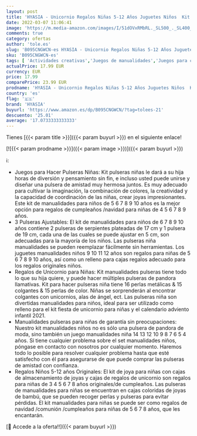 ```yaml
---
layout: post
title: 'HYASIA - Unicornio Regalos Niñas 5-12 Años Juguetes Niños  Kit Para Hacer Joyas juegos Pulseras Niñas Kit Manualidades Niños 5+ Años  Calendario Adviento Niños Regalos Navidad Originales Juguetes Pulseras Niña'
date: 2022-03-07 11:06:41
image: 'https://m.media-amazon.com/images/I/51dOVxRMbRL._SL500_._SL400_.jpg'
comments: true
category: ofertas
author: 'tole.es'
slug: 'B095CNGWCN-es HYASIA - Unicornio Regalos Niñas 5-12 Años Juguetes Niños...'
sku: 'B095CNGWCN-es'
tags: [ 'Actividades creativas','Juegos de manualidades','Juegos para crear joyas','Juguetes','Juguetes y juegos','adviento','hyasia','navidad', ]
actualPrice: 17.99 EUR
currency: EUR
price: 17.99
comparePrice: 23.99 EUR
prodname: 'HYASIA - Unicornio Regalos Niñas 5-12 Años Juguetes Niños  Kit Para Hacer Joyas juegos Pulseras Niñas Kit Manualidades Niños 5+ Años  Calendario Adviento Niños Regalos Navidad Originales Juguetes Pulseras Niña'
country: 'es'
flag: '🇪🇸'
brand: 'HYASIA'
buyurl: 'https://www.amazon.es/dp/B095CNGWCN/?tag=tolees-21'
descuento: '25.01'
average: '17.0733333333333'
---
```


Tienes [{{< param title >}}]({{< param buyurl >}}) en el siguiente enlace!

[![{{< param prodname >}}]({{< param image >}})]({{< param buyurl >}})

ℹ️:

- Juegos para Hacer Pulseras Niñas: Kit pulseras niñas le dará a su hija horas de diversión y pensamiento sin fin, e incluso usted puede unirse y diseñar una pulsera de amistad muy hermosa juntos. Es muy adecuado para cultivar la imaginación, la combinación de colores, la creatividad y la capacidad de coordinación de las niñas, crear joyas impresionantes. Este kit de manualidades para niños de 5 6 7 8 9 10 años es la mejor opción para regalos de cumpleaños /navidad para niñas de 4 5 6 7 8 9 años.
- 3 Pulseras Ajustables: El kit de manualidades para niños de 6 7 8 9 10 años contiene 2 pulseras de serpientes plateadas de 17 cm y 1 pulsera de 19 cm, cada una de las cuales se puede ajustar en 5 cm, son adecuadas para la mayoría de los niños. Las pulseras niña manualidades se pueden reemplazar fácilmente sin herramientas. Los juguetes manualidades niños 9 10 11 12 años son regalos para niñas de 5 6 7 8 9 10 años, así como un relleno para cajas regalos adecuado para los regalos originales niños.
- Regalos de Unicornio para Niñas: Kit manualidades pulseras tiene todo lo que su hija quiere, y puede hacer múltiples pulseras de pandora llamativas. Kit para hacer pulseras niña tiene 16 perlas metálicas & 15 colgantes & 15 perlas de color. Niñas se sorprenderán al encontrar colgantes con unicornios, alas de ángel, ect. Las pulseras niña son divertidas manualidades para niños, ideal para ser utilizado como relleno para el kit fiesta de unicornio para niñas y el calendario adviento infantil 2021.
- Manualidades pulseras para niñas de garantía sin preocupaciones: Nuestro kit manualidades niños no es sólo una pulsera de pandora de moda, sino también un juego manualidades niña 14 13 12 10 9 8 7 6 5 4 años. Si tiene cualquier problema sobre el set manualidades niños, póngase en contacto con nosotros por cualquier momento. Haremos todo lo posible para resolver cualquier problema hasta que esté satisfecho con él para asegurarse de que puede comprar las pulseras de amistad con confianza.
- Regalos Niños 5-12 años Originales: El kit de joya para niñas con cajas de almacenamiento de joyas y cajas de regalos de unicornio son regalos para niñas de 3 4 5 6 7 8 años originales/de cumpleaños. Las pulseras de manualidades para niñas se encuentran en cajas coloridas de joyas de bambú, que se pueden recoger perlas y pulseras para evitar pérdidas. El kit manualidades para niñas se puede ser como regalos de navidad /comunión /cumpleaños para niñas de 5 6 7 8 años, que les encantarán.

[🛒 Accede a la oferta!!]({{< param buyurl >}})
